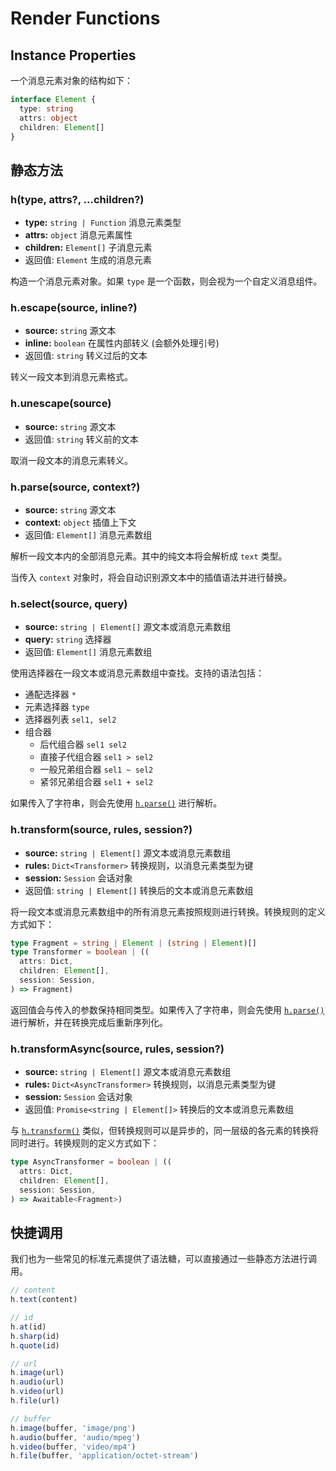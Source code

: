 # Render Functions

## Instance Properties

一个消息元素对象的结构如下：

```ts
interface Element {
  type: string
  attrs: object
  children: Element[]
}
```

## 静态方法

### h(type, attrs?, ...children?)

- **type:** `string | Function` 消息元素类型
- **attrs:** `object` 消息元素属性
- **children:** `Element[]` 子消息元素
- 返回值: `Element` 生成的消息元素

构造一个消息元素对象。如果 `type` 是一个函数，则会视为一个自定义消息组件。

### h.escape(source, inline?)

- **source:** `string` 源文本
- **inline:** `boolean` 在属性内部转义 (会额外处理引号)
- 返回值: `string` 转义过后的文本

转义一段文本到消息元素格式。

### h.unescape(source)

- **source:** `string` 源文本
- 返回值: `string` 转义前的文本

取消一段文本的消息元素转义。

### h.parse(source, context?)

- **source:** `string` 源文本
- **context:** `object` 插值上下文
- 返回值: `Element[]` 消息元素数组

解析一段文本内的全部消息元素。其中的纯文本将会解析成 `text` 类型。

当传入 `context` 对象时，将会自动识别源文本中的插值语法并进行替换。

### h.select(source, query)

- **source:** `string | Element[]` 源文本或消息元素数组
- **query:** `string` 选择器
- 返回值: `Element[]` 消息元素数组

使用选择器在一段文本或消息元素数组中查找。支持的语法包括：

- 通配选择器 `*`
- 元素选择器 `type`
- 选择器列表 `sel1, sel2`
- 组合器
  - 后代组合器 `sel1 sel2`
  - 直接子代组合器 `sel1 > sel2`
  - 一般兄弟组合器 `sel1 ~ sel2`
  - 紧邻兄弟组合器 `sel1 + sel2`

如果传入了字符串，则会先使用 [`h.parse()`](#h-parse) 进行解析。

### h.transform(source, rules, session?)

- **source:** `string | Element[]` 源文本或消息元素数组
- **rules:** `Dict<Transformer>` 转换规则，以消息元素类型为键
- **session:** `Session` 会话对象
- 返回值: `string | Element[]` 转换后的文本或消息元素数组

将一段文本或消息元素数组中的所有消息元素按照规则进行转换。转换规则的定义方式如下：

```ts
type Fragment = string | Element | (string | Element)[]
type Transformer = boolean | ((
  attrs: Dict,
  children: Element[],
  session: Session,
) => Fragment)
```

返回值会与传入的参数保持相同类型。如果传入了字符串，则会先使用 [`h.parse()`](#h-parse) 进行解析，并在转换完成后重新序列化。

### h.transformAsync(source, rules, session?)

- **source:** `string | Element[]` 源文本或消息元素数组
- **rules:** `Dict<AsyncTransformer>` 转换规则，以消息元素类型为键
- **session:** `Session` 会话对象
- 返回值: `Promise<string | Element[]>` 转换后的文本或消息元素数组

与 [`h.transform()`](#h-transform) 类似，但转换规则可以是异步的，同一层级的各元素的转换将同时进行。转换规则的定义方式如下：

```ts
type AsyncTransformer = boolean | ((
  attrs: Dict,
  children: Element[],
  session: Session,
) => Awaitable<Fragment>)
```

## 快捷调用

我们也为一些常见的标准元素提供了语法糖，可以直接通过一些静态方法进行调用。

```ts
// content
h.text(content)

// id
h.at(id)
h.sharp(id)
h.quote(id)

// url
h.image(url)
h.audio(url)
h.video(url)
h.file(url)

// buffer
h.image(buffer, 'image/png')
h.audio(buffer, 'audio/mpeg')
h.video(buffer, 'video/mp4')
h.file(buffer, 'application/octet-stream')
```
